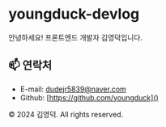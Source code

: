 # youngduck-devlog

안녕하세요! 프론트엔드 개발자 김영덕입니다.

## 📫 연락처

- E-mail: [dudejr5839@naver.com]()
- Github: [https://github.com/youngduck]()

© 2024 김영덕. All rights reserved.
